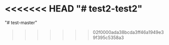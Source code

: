 <<<<<<< HEAD
"# test2-test2" 
=======
"# test-master" 
>>>>>>> 02f0000ada38bcda3ff46a1949e39f395c5358a3
